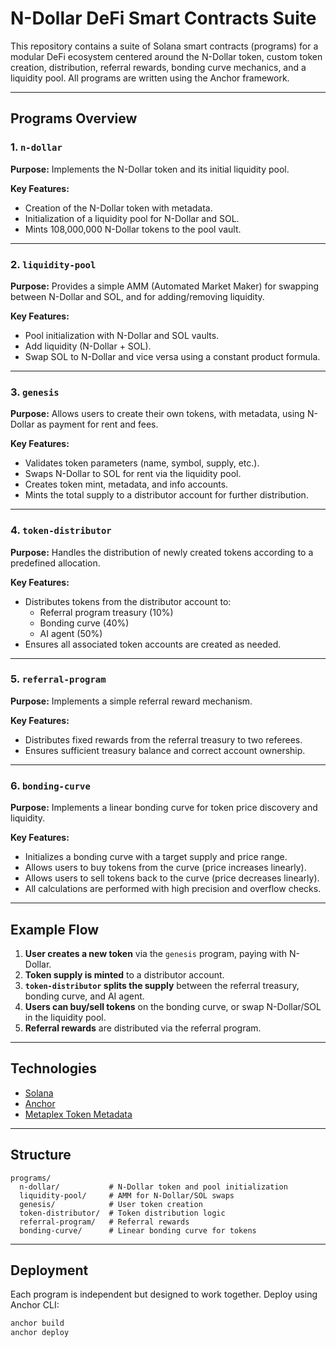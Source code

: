 # N-Dollar DeFi Smart Contracts Suite

This repository contains a suite of Solana smart contracts (programs) for a modular DeFi ecosystem centered around the N-Dollar token, custom token creation, distribution, referral rewards, bonding curve mechanics, and a liquidity pool. All programs are written using the Anchor framework.

---

## Programs Overview

### 1. `n-dollar`

**Purpose:**
Implements the N-Dollar token and its initial liquidity pool.

**Key Features:**

- Creation of the N-Dollar token with metadata.
- Initialization of a liquidity pool for N-Dollar and SOL.
- Mints 108,000,000 N-Dollar tokens to the pool vault.

---

### 2. `liquidity-pool`

**Purpose:**
Provides a simple AMM (Automated Market Maker) for swapping between N-Dollar and SOL, and for adding/removing liquidity.

**Key Features:**

- Pool initialization with N-Dollar and SOL vaults.
- Add liquidity (N-Dollar + SOL).
- Swap SOL to N-Dollar and vice versa using a constant product formula.

---

### 3. `genesis`

**Purpose:**
Allows users to create their own tokens, with metadata, using N-Dollar as payment for rent and fees.

**Key Features:**

- Validates token parameters (name, symbol, supply, etc.).
- Swaps N-Dollar to SOL for rent via the liquidity pool.
- Creates token mint, metadata, and info accounts.
- Mints the total supply to a distributor account for further distribution.

---

### 4. `token-distributor`

**Purpose:**
Handles the distribution of newly created tokens according to a predefined allocation.

**Key Features:**

- Distributes tokens from the distributor account to:
  - Referral program treasury (10%)
  - Bonding curve (40%)
  - AI agent (50%)
- Ensures all associated token accounts are created as needed.

---

### 5. `referral-program`

**Purpose:**
Implements a simple referral reward mechanism.

**Key Features:**

- Distributes fixed rewards from the referral treasury to two referees.
- Ensures sufficient treasury balance and correct account ownership.

---

### 6. `bonding-curve`

**Purpose:**
Implements a linear bonding curve for token price discovery and liquidity.

**Key Features:**

- Initializes a bonding curve with a target supply and price range.
- Allows users to buy tokens from the curve (price increases linearly).
- Allows users to sell tokens back to the curve (price decreases linearly).
- All calculations are performed with high precision and overflow checks.

---

## Example Flow

1. **User creates a new token** via the `genesis` program, paying with N-Dollar.
2. **Token supply is minted** to a distributor account.
3. **`token-distributor` splits the supply** between the referral treasury, bonding curve, and AI agent.
4. **Users can buy/sell tokens** on the bonding curve, or swap N-Dollar/SOL in the liquidity pool.
5. **Referral rewards** are distributed via the referral program.

---

## Technologies

- [Solana](https://solana.com/)
- [Anchor](https://book.anchor-lang.com/)
- [Metaplex Token Metadata](https://docs.metaplex.com/programs/token-metadata/overview)

---

## Structure

```
programs/
  n-dollar/           # N-Dollar token and pool initialization
  liquidity-pool/     # AMM for N-Dollar/SOL swaps
  genesis/            # User token creation
  token-distributor/  # Token distribution logic
  referral-program/   # Referral rewards
  bonding-curve/      # Linear bonding curve for tokens
```

---

## Deployment

Each program is independent but designed to work together. Deploy using Anchor CLI:

```sh
anchor build
anchor deploy
```
